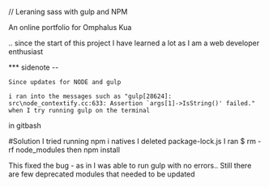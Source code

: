 
// Leraning sass with gulp and NPM

An online portfolio for Omphalus Kua

.. since the start of this project I have learned a lot as
I am a web developer enthusiast


*** sidenote --

    Since updates for NODE and gulp

    i ran into the messages such as "gulp[28624]: src\node_contextify.cc:633: Assertion `args[1]->IsString()' failed."
    when I try running gulp on the terminal

in gitbash

#Solution
I tried running npm i natives
I deleted package-lock.js
I ran $ rm -rf node_modules
then
npm install

This fixed the bug - as in I was able to run gulp with no errors..
Still there are few deprecated modules that needed to be updated
